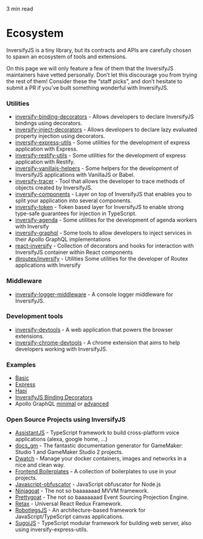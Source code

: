 <p id="reading-time-action-id" align="left">3 min read</p>

# Ecosystem
InversifyJS is a tiny library, but its contracts and APIs are carefully chosen to spawn an ecosystem of tools and extensions.

On this page we will only feature a few of them that the InversifyJS maintainers have vetted personally. 
Don’t let this discourage you from trying the rest of them!
Consider these the “staff picks”, and don’t hesitate to submit a PR if you’ve built something wonderful with InversifyJS.

### Utilities
- [inversify-binding-decorators](https://github.com/inversify/inversify-binding-decorators) - Allows developers to declare InversifyJS bindings using decorators.
- [inversify-inject-decorators](https://github.com/inversify/inversify-inject-decorators) - Allows developers to declare lazy evaluated property injection using decorators.
- [inversify-express-utils](https://github.com/inversify/inversify-express-utils) - Some utilities for the development of express application with Express.
- [inversify-restify-utils](https://github.com/inversify/inversify-restify-utils) - Some utilities for the development of express application with Restify.
- [inversify-vanillajs-helpers](https://github.com/inversify/inversify-vanillajs-helpers) - Some helpers for the development of InversifyJS applications with VanillaJS or Babel.
- [inversify-tracer](https://github.com/tiagomestre/inversify-tracer) - Tool that allows the developer to trace methods of objects created by InversifyJS.
- [inversify-components](https://github.com/webcomputing/inversify-components) - Layer on top of InversifyJS that enables you to split your application into several components.
- [inversify-token](https://github.com/mscharley/inversify-token) - Token based layer for InversifyJS to enable strong type-safe guarantees for injection in TypeScript.
- [inversify-agenda](https://github.com/lautarobock/inversify-agenda) - Some utilities for the development of agenda workers with Inversify
- [inversify-graphql](https://github.com/oguimbal/inversify-graphql) - Some tools to allow developers to inject services in their Apollo GraphQL implementations
- [react-inversify](https://github.com/org-redtea/react-inversify) - Collection of decorators and hooks for interaction with InversifyJS container within React components
- [@routex/inversify](https://github.com/routexjs/routex-inversify) - Utilities Some utilities for the developer of Routex applications with Inversify

### Middleware
- [inversify-logger-middleware](https://github.com/inversify/inversify-logger-middleware) - A console logger middleware for InversifyJS.

### Development tools
- [inversify-devtools](https://github.com/inversify/inversify-devtools) - A web application that powers the browser extensions.
- [inversify-chrome-devtools](https://github.com/inversify/inversify-chrome-devtools) - A chrome extension that aims to help developers working with InversifyJS.

### Examples
- [Basic](https://github.com/inversify/inversify-basic-example)
- [Express](https://github.com/inversify/inversify-express-example)
- [Hapi](https://github.com/inversify/inversify-hapi-example)
- [InversifyJS Binding Decorators](https://github.com/inversify/inversify-express-example/tree/master/BindingDecorators)
- Apollo GraphQL [minimal](https://github.com/oguimbal/inversify-graphql/tree/master/sample/minimal) or [advanced](https://github.com/oguimbal/inversify-graphql/tree/master/sample/complex-types)

### Open Source Projects using InversifyJS
<!-- The links are ordered alphabetically acording to the name -->
- [AssistantJS](http://assistantjs.org) - TypeScript framework to build cross-platform voice applications (alexa, google home, ...)
- [docs_gm](https://github.com/jhm-ciberman/docs_gm) - The fantastic documentation generator for GameMaker: Studio 1 and GameMaker Studio 2 projects.
- [Dwatch](https://github.com/Mercateo/dwatch) - Manage your docker containers, images and networks in a nice and clean way.
- [Frontend Boilerplates](https://boilerplates.js.org) - A collection of boilerplates to use in your projects.
- [Javascript-obfuscator](https://github.com/javascript-obfuscator/javascript-obfuscator) - JavaScript obfuscator for Node.js
- [Ninjagoat](https://www.npmjs.com/package/ninjagoat) - The not so baaaaaaad MVVM framework.
- [Prettygoat](https://www.npmjs.com/package/prettygoat) - The not so baaaaaaad Event Sourcing Projection Engine.
- [Retax](https://github.com/retaxJS) - Universal React Redux Framework.
- [RobotlegsJS](https://github.com/GoodgameStudios/RobotlegsJS) - An architecture-based framework for JavaScript/TypeScript canvas applications.
- [SugoiJS](https://github.com/sugoiJS/Demo) - TypeScript modular framework for building web server, also using inversify-express-utils.








